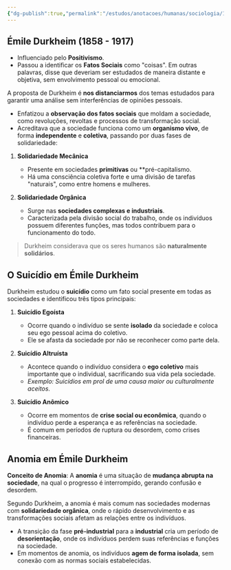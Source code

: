 ```yaml
---
{"dg-publish":true,"permalink":"/estudos/anotacoes/humanas/sociologia/1-teoria-da-sociologia/1-3-emile-durkheim/","updated":"2025-03-08T18:09:44.573-03:00"}
---
```


## Émile Durkheim (1858 - 1917)

- Influenciado pelo **Positivismo**.
- Passou a identificar os **Fatos Sociais** como "coisas". Em outras palavras, disse que deveriam ser estudados de maneira distante e objetiva, sem envolvimento pessoal ou emocional.

A proposta de Durkheim é **nos distanciarmos** dos temas estudados para garantir uma análise sem interferências de opiniões pessoais.  

- Enfatizou a **observação dos fatos sociais** que moldam a sociedade, como revoluções, revoltas e processos de transformação social.
- Acreditava que a sociedade funciona como um **organismo vivo**, de forma **independente** e **coletiva**, passando por duas fases de solidariedade:
 
1. **Solidariedade Mecânica**
	- Presente em sociedades **primitivas** ou **pré-capitalismo.  
	- Há uma consciência coletiva forte e uma divisão de tarefas "naturais", como entre homens e mulheres.  

2. **Solidariedade Orgânica**
	- Surge nas **sociedades complexas e industriais**.  
	- Caracterizada pela divisão social do trabalho, onde os indivíduos possuem diferentes funções, mas todos contribuem para o funcionamento do todo.  

> Durkheim considerava que os seres humanos são **naturalmente solidários**.  

## O Suicídio em Émile Durkheim

Durkheim estudou o **suicídio** como um fato social presente em todas as sociedades e identificou três tipos principais:

1. **Suicídio Egoísta**
	- Ocorre quando o indivíduo se sente **isolado** da sociedade e coloca seu ego pessoal acima do coletivo.  
	- Ele se afasta da sociedade por não se reconhecer como parte dela.

2. **Suicídio Altruísta**
	- Acontece quando o indivíduo considera o **ego coletivo** mais importante que o individual, sacrificando sua vida pela sociedade.
	- *Exemplo: Suicídios em prol de uma causa maior ou culturalmente aceitos.*

3. **Suicídio Anômico**
	- Ocorre em momentos de **crise social ou econômica**, quando o indivíduo perde a esperança e as referências na sociedade.  
	- É comum em períodos de ruptura ou desordem, como crises financeiras.

## Anomia em Émile Durkheim

**Conceito de Anomia**: A **anomia** é uma situação de **mudança abrupta na sociedade**, na qual o progresso é interrompido, gerando confusão e desordem.

Segundo Durkheim, a anomia é mais comum nas sociedades modernas com **solidariedade orgânica**, onde o rápido desenvolvimento e as transformações sociais afetam as relações entre os indivíduos.

- A transição da fase **pré-industrial** para a **industrial** cria um período de **desorientação**, onde os indivíduos perdem suas referências e funções na sociedade.
- Em momentos de anomia, os indivíduos **agem de forma isolada**, sem conexão com as normas sociais estabelecidas.

